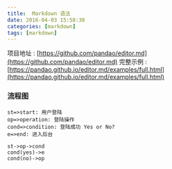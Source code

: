```yaml
---
title:  Markdown 语法 
date: 2016-04-03 15:58:38
categories: [markdown]
tags: [markdown]
---
```


项目地址 : [https://github.com/pandao/editor.md](https://github.com/pandao/editor.md)
完整示例 : [https://pandao.github.io/editor.md/examples/full.html](https://pandao.github.io/editor.md/examples/full.html)


### 流程图

```flow
st=>start: 用户登陆
op=>operation: 登陆操作
cond=>condition: 登陆成功 Yes or No?
e=>end: 进入后台

st->op->cond
cond(yes)->e
cond(no)->op
```